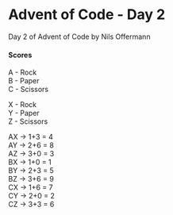 # Advent of Code - Day 2

Day 2 of Advent of Code by Nils Offermann

#### Scores
A - Rock \
B - Paper \
C - Scissors

X - Rock \
Y - Paper \
Z - Scissors

AX -> 1+3 = 4 \
AY -> 2+6 = 8 \
AZ -> 3+0 = 3 \
BX -> 1+0 = 1 \
BY -> 2+3 = 5 \
BZ -> 3+6 = 9 \
CX -> 1+6 = 7 \
CY -> 2+0 = 2 \
CZ -> 3+3 = 6